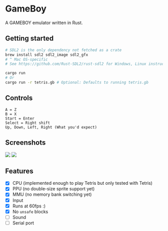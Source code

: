 # GameBoy

A GAMEBOY emulator written in Rust.

## Getting started
```bash
# SDL2 is the only dependency not fetched as a crate
brew install sdl2 sdl2_image sdl2_gfx
# ^ Mac OS-specific
# See https://github.com/Rust-SDL2/rust-sdl2 for Windows, Linux instructions

cargo run
# Or
cargo run -r tetris.gb # Optional: Defaults to running tetris.gb
```

## Controls
```
A = Z
B = X
Start = Enter
Select = Right shift
Up, Down, Left, Right (What you'd expect)
```

## Screenshots

![](https://user-images.githubusercontent.com/1916444/37868856-1cd661a4-2f84-11e8-8c99-3ffabd67568d.png)
![](https://user-images.githubusercontent.com/1916444/37868857-1ce55722-2f84-11e8-9690-417bd86efa55.png)

## Features

* [x] CPU (implemented enough to play Tetris but only tested with Tetris)
* [x] PPU (no double-size sprite support yet)
* [x] MMU (no memory bank switching yet)
* [x] Input
* [x] Runs at 60fps :)
* [x] No `unsafe` blocks
* [ ] Sound
* [ ] Serial port
